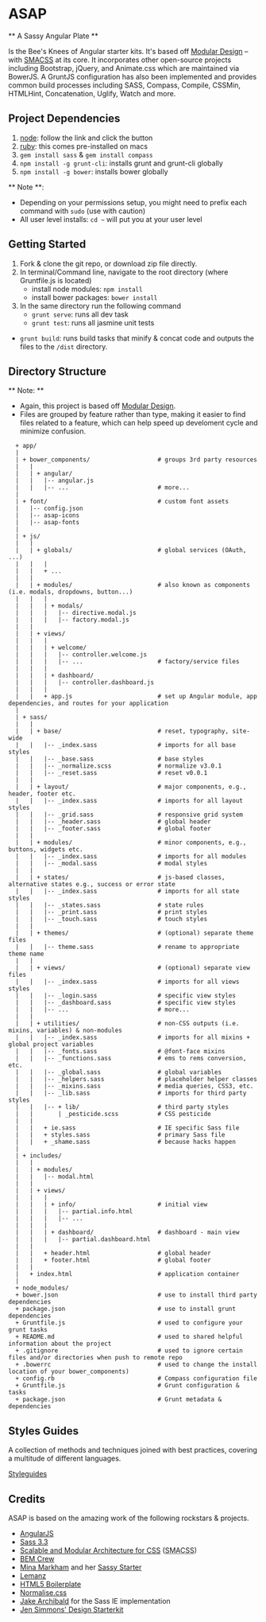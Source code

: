 # ASAP

** A Sassy Angular Plate **

Is the Bee's Knees of Angular starter kits. It's based off [Modular Design](http://en.wikipedia.org/wiki/Modular_design) – with [SMACSS](http://smacss.com/) at its core. It incorporates other open-source projects including Bootstrap, jQuery, and Animate.css which are maintained via BowerJS. A GruntJS configuration has also been implemented and provides common build processes including SASS, Compass, Compile, CSSMin, HTMLHint, Concatenation, Uglify, Watch and more.

## Project Dependencies

1. [node](http://nodejs.org/): follow the link and click the button
2. [ruby](https://www.ruby-lang.org/en/installation/): this comes pre-installed on macs
3. `gem install sass` & `gem install compass`
4. `npm install -g grunt-cli`: installs grunt and grunt-cli globally
5. `npm install -g bower`: installs bower globally

** Note **:

* Depending on your permissions setup, you might need to prefix each command with `sudo` (use with caution)
* All user level installs: `cd ~` will put you at your user level

## Getting Started

1. Fork & clone the git repo, or download zip file directly.
2. In terminal/Command line, navigate to the root directory (where Gruntfile.js is located)
	* install node modules: `npm install`
	* install bower packages: `bower install`
3. In the same directory run the following command
	* `grunt serve`: runs all dev task
	* `grunt test`: runs all jasmine unit tests
  * `grunt build`: runs build tasks that minify & concat code and outputs the files to the `/dist` directory.


## Directory Structure

** Note: **

  * Again, this project is based off [Modular Design](http://en.wikipedia.org/wiki/Modular_design).
  * Files are grouped by feature rather than type, making it easier to find files related to a feature, which can help speed up develoment cycle and minimize confusion.

```
  + app/
  |
  | + bower_components/                   # groups 3rd party resources
  |   |
  |   | + angular/
  |   |   |-- angular.js
  |   |   |-- ...                         # more...
  |
  | + font/                               # custom font assets
  |   |-- config.json
  |   |-- asap-icons
  |   |-- asap-fonts
  |
  | + js/
  |   |
  |   | + globals/                        # global services (OAuth, ...)
  |   |   |
  |   |   + ...
  |   |
  |   | + modules/                        # also known as components (i.e. modals, dropdowns, button...)
  |   |   |
  |   |   | + modals/
  |   |   |   |-- directive.modal.js
  |   |   |   |-- factory.modal.js
  |   |
  |   | + views/
  |   |   |
  |   |   | + welcome/
  |   |   |   |-- controller.welcome.js
  |   |   |   |-- ...                     # factory/service files
  |   |   |
  |   |   | + dashboard/
  |   |   |   |-- controller.dashboard.js
  |   |   |
  |   |   + app.js                        # set up Angular module, app dependencies, and routes for your application
  |
  | + sass/
  |   |
  |   | + base/                           # reset, typography, site-wide
  |   |   |-- _index.sass                 # imports for all base styles
  |   |   |-- _base.sass                  # base styles
  |   |   |-- _normalize.scss             # normalize v3.0.1
  |   |   |-- _reset.sass                 # reset v0.0.1
  |   |
  |   | + layout/                         # major components, e.g., header, footer etc.
  |   |   |-- _index.sass                 # imports for all layout styles
  |   |   |-- _grid.sass                  # responsive grid system
  |   |   |-- _header.sass                # global header
  |   |   |-- _footer.sass                # global footer
  |   |
  |   | + modules/                        # minor components, e.g., buttons, widgets etc.
  |   |   |-- _index.sass                 # imports for all modules
  |   |   |-- _modal.sass                 # modal styles
  |   |
  |   | + states/                         # js-based classes, alternative states e.g., success or error state
  |   |   |-- _index.sass                 # imports for all state styles
  |   |   |-- _states.sass                # state rules
  |   |   |-- _print.sass                 # print styles
  |   |   |-- _touch.sass                 # touch styles
  |   |
  |   | + themes/                         # (optional) separate theme files
  |   |   |-- theme.sass                  # rename to appropriate theme name
  |   |
  |   | + views/                          # (optional) separate view files
  |   |   |-- _index.sass                 # imports for all views styles
  |   |   |-- _login.sass                 # specific view styles
  |   |   |-- _dashboard.sass             # specific view styles
  |   |   |-- ...                         # more...
  |   |
  |   | + utilities/                      # non-CSS outputs (i.e. mixins, variables) & non-modules
  |   |   |-- _index.sass                 # imports for all mixins + global project variables
  |   |   |-- _fonts.sass                 # @font-face mixins
  |   |   |-- _functions.sass             # ems to rems conversion, etc.
  |   |   |-- _global.sass                # global variables
  |   |   |-- _helpers.sass               # placeholder helper classes
  |   |   |-- _mixins.sass                # media queries, CSS3, etc.
  |   |   |-- _lib.sass                   # imports for third party styles
  |   |   |-- + lib/                      # third party styles
  |   |       | _pesticide.scss           # CSS pesticide
  |   |
  |   |   + ie.sass                       # IE specific Sass file
  |   |   + styles.sass                   # primary Sass file
  |   |   + _shame.sass                   # because hacks happen
  |
  | + includes/
  |   |
  |   | + modules/
  |   |   |-- modal.html
  |   |
  |   | + views/
  |   |   |
  |   |   | + info/                       # initial view
  |   |   |   |-- partial.info.html
  |   |   |   |-- ...
  |   |   |
  |   |   | + dashboard/                  # dashboard - main view
  |   |   |   |-- partial.dashboard.html
  |   |
  |   |   + header.html                   # global header
  |   |   + footer.html                   # global footer
  |   |
  |   + index.html                        # application container
  |
  + node_modules/
  + bower.json                            # use to install third party dependencies
  + package.json                          # use to install grunt dependencies
  + Gruntfile.js                          # used to configure your grunt tasks
  + README.md                             # used to shared helpful information about the project
  + .gitignore                            # used to ignore certain files and/or directories when push to remote repo
  + .bowerrc                              # used to change the install location of your bower_components)
  + config.rb                             # Compass configuration file
  + Gruntfile.js                          # Grunt configuration & tasks
  + package.json                          # Grunt metadata & dependencies
```


## Styles Guides

A collection of methods and techniques joined with best practices, covering a multitude of different languages.

[Styleguides](https://github.com/nauerster/styleguides)


## Credits

ASAP is based on the amazing work of the following rockstars & projects.

- [AngularJS](https://angularjs.org/)
- [Sass 3.3](http://sass-lang.com/)
- [Scalable and Modular Architecture for CSS](http://smacss.com/book) (<abbr title="Scalable and Modular Architecture for CSS">SMACSS</abbr>)
- [BEM Crew](https://bem.info/)
- [Mina Markham](https://github.com/minamarkham) and her [Sassy Starter](https://github.com/minamarkham/sassy-starter)
- [Lemanz](https://github.com/grayghostvisuals/lemanz)
- [HTML5 Boilerplate](https://github.com/h5bp/html5-boilerplate)
- [Normalise.css](http://necolas.github.com/normalize.css/)
- [Jake Archibald](http://jakearchibald.github.com/sass-ie/) for the Sass IE implementation
- [Jen Simmons' Design Starterkit](https://github.com/jensimmons/designstarterkit)
